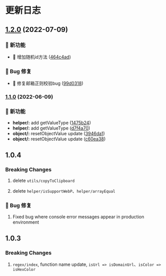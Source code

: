 # 更新日志

## [1.2.0](https://github.com/zguiyang/quick-utils-js/compare/v1.1.0...v1.2.0) (2022-07-09)


### 🎉 新功能

*  🎉 增加随机id方法 ([464c4ad](https://github.com/zguiyang/quick-utils-js/commit/464c4adf6e824d8d14b6c4d2bd731793d354edf7))


### 🐛 Bug 修复

* 🐛  修复邮箱正则校验bug ([99d0318](https://github.com/zguiyang/quick-utils-js/commit/99d031899b1d280dae7906a26ca5d7f6baa495bb))

### [1.1.0](https://github.com/zguiyang/quick-utils-js/compare/v1.0.4...v1.1.0) (2022-06-09)


### 🎉 新功能

* **helper/:** add getValueType ([1475b24](https://github.com/zguiyang/quick-utils-js/commit/1475b247b63b320adc645791fcb4deab4d4901a3))
* **helper/:** add getValueType ([d7f4a70](https://github.com/zguiyang/quick-utils-js/commit/d7f4a70788240aad414f926dfe849b8f313ceaaf))
* **object/:** resetObjectValue update ([3946da1](https://github.com/zguiyang/quick-utils-js/commit/3946da10f1f654047ce3f3bcd88fe1b07e126c56))
* **object/:** resetObjectValue update ([c60ea38](https://github.com/zguiyang/quick-utils-js/commit/c60ea388211dbe47de876a3c433b26fcadb7b5cf))

## 1.0.4

### Breaking Changes

1. delete ``utils/copyToClipboard``

2. delete ``helper/isSupportWebP``、``helper/arrayEqual``

### 🐛 Bug 修复

1. Fixed bug where console error messages appear in production environment


## 1.0.3

### Breaking Changes

1. ``regex/index``, function name update, ``isUrl => isDomainUrl``、``isColor => isHexColor``